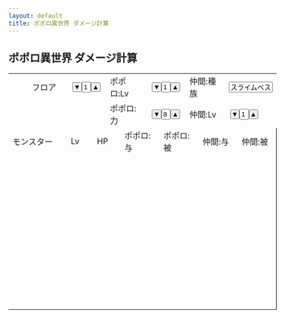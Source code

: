 ```yaml
---
layout: default
title: ポポロ異世界 ダメージ計算
---
```


## ポポロ異世界 ダメージ計算

<script src="{{ site.baseurl }}/js/jquery-1.12.4.min.js"></script>
<script src="{{ site.baseurl }}/js/jquery-ui.min.js"></script>
<link rel="stylesheet" href="{{ site.baseurl }}/css/jquery-ui.min.css" />
<link rel="stylesheet" href="{{ site.baseurl }}/css/tr3_isekai.css" />
<script data-main="{{ site.baseurl }}/js/tr3_isekai.js" src="{{ site.baseurl }}/js/require.js"></script>

<table border="0" cellpadding="0" cellspacing="0" style='border-collapse:collapse;table-layout:fixed;width:100%;min-width:400pt;max-width:600pt'>
 <col style='width:7.32%'>
 <col style='width:14.63%'>
 <col style='width:7.32%'>
 <col style='width:2.44%'>
 <col style='width:4.88%'>
 <col style='width:4.88%'>
 <col style='width:9.76%'>
 <col style='width:4.88%'>
 <col style='width:9.76%'>
 <col style='width:4.88%'>
 <col style='width:9.76%'>
 <col style='width:4.88%'>
 <col style='width:9.76%'>
 <col style='width:4.88%'>
 <tr style='height:23.0pt'>
  <td class="xl65" style='height:23.0pt;'></td>
  <td class="xl66">フロア</td>
  <td colspan="3" class="xl68" align="center" style='border-left:none;'>
    <button type="button" value="#floor minus 1" style="padding:0px;width:30%" id="btn1">▼</button><input type="text" value="1" maxlength='2' style="width:30%" id="floor" /><button type="button" value="#floor plus 99" style="padding:0px;width:30%" id="btn2">▲</button>
  </td>
  <td colspan="2" class="xl69" style='border-left:none;'>ポポロ:Lv</td>
  <td colspan="2" class="xl70" align="center" style='border-left:none;'>
    <button type="button" value="#lv_p minus 1" style="padding:0px;width:30%" id="btn3">▼</button><input type="text" value="1" maxlength='2' style="width:30%" id="lv_p" /><button type="button" value="#lv_p plus 99" style="padding:0px;width:30%" id="btn4">▲</button>
  </td>
  <td colspan="2" class="xl76" style='border-left:none;'>仲間:種族</td>
  <td colspan="3" class="xl77" style='border-left:none;'><input type="text" value="スライムベス" style="width:100%" id="spec" /></td>
 </tr>
 <tr style='height:23.0pt'>
  <td class="xl65" style='height:23.0pt;border-top:none'></td>
  <td class="xl65" style='border-left:none'></td>
  <td colspan="3" class="xl65" style='border-left:none'></td>
  <td colspan="2" class="xl71">ポポロ:力</td>
  <td colspan="2" class="xl70" align="center" style='border-left:none'>
    <button type="button" value="#power minus 0" style="padding:0px;width:30%" id="btn5">▼</button><input type="text" value="8" maxlength='2' style="width:30%" id="power" /><button type="button" value="#power plus 50" style="padding:0px;width:30%" id="btn6">▲</button>
  </td>
  <td colspan="2" class="xl76" style='border-left:none'>仲間:Lv</td>
  <td colspan="2" class="xl78" align="center" style='border-left:none'>
    <button type="button" value="#lv_n minus 1" style="padding:0px;width:30%" id="btn7">▼</button><input type="text" value="1" maxlength='2' style="width:30%" id="lv_n" /><button type="button" value="#lv_n plus 99" style="padding:0px;width:30%" id="btn8">▲</button>
  </td>
  <td class="xl80" align="right" style='border-top:none' id="hp_n"></td>
 </tr>
 <tr style='height:23.0pt'>
  <td colspan="2" class="xl87" style='height:23.0pt'>モンスター</td>
  <td colspan="2" class="xl87" style='border-left:none'>Lv</td>
  <td colspan="2" class="xl87" style='border-left:none'>HP</td>
  <td colspan="2" class="xl72" style='border-left:none'>ポポロ:与</td>
  <td colspan="2" class="xl74" style='border-left:none'>ポポロ:被</td>
  <td colspan="2" class="xl81" style='border-left:none'>仲間:与</td>
  <td colspan="2" class="xl83" style='border-right:.5pt solid black;border-left:none'>仲間:被</td>
 </tr>
 <tr style='height:23.0pt'>
  <td colspan="2" class="xl89" style='height:23.0pt' id="m0"></td>
  <td colspan="2" class="xl89" align="right" style='border-left:none' id="l0"></td>
  <td colspan="2" class="xl89" align="right" style='border-left:none' id="h0"></td>
  <td colspan="2" class="xl73" align="right" style='border-left:none' id="a0"></td>
  <td colspan="2" class="xl75" align="right" style='border-left:none' id="b0"></td>
  <td colspan="2" class="xl82" align="right" style='border-left:none' id="c0"></td>
  <td colspan="2" class="xl85" align="right" style='border-right:.5pt solid black;border-left:none' id="d0"></td>
 </tr>
 <tr style='height:23.0pt'>
  <td colspan="2" class="xl89" style='height:23.0pt' id="m1"></td>
  <td colspan="2" class="xl89" align="right" style='border-left:none' id="l1"></td>
  <td colspan="2" class="xl89" align="right" style='border-left:none' id="h1"></td>
  <td colspan="2" class="xl73" align="right" style='border-left:none' id="a1"></td>
  <td colspan="2" class="xl75" align="right" style='border-left:none' id="b1"></td>
  <td colspan="2" class="xl82" align="right" style='border-left:none' id="c1"></td>
  <td colspan="2" class="xl85" align="right" style='border-right:.5pt solid black;border-left:none' id="d1"></td>
 </tr>
 <tr style='height:23.0pt'>
  <td colspan="2" class="xl89" style='height:23.0pt' id="m2"></td>
  <td colspan="2" class="xl89" align="right" style='border-left:none' id="l2"></td>
  <td colspan="2" class="xl89" align="right" style='border-left:none' id="h2"></td>
  <td colspan="2" class="xl73" align="right" style='border-left:none' id="a2"></td>
  <td colspan="2" class="xl75" align="right" style='border-left:none' id="b2"></td>
  <td colspan="2" class="xl82" align="right" style='border-left:none' id="c2"></td>
  <td colspan="2" class="xl85" align="right" style='border-right:.5pt solid black;border-left:none' id="d2"></td>
 </tr>
 <tr style='height:23.0pt'>
  <td colspan="2" class="xl89" style='height:23.0pt' id="m3"></td>
  <td colspan="2" class="xl89" align="right" style='border-left:none' id="l3"></td>
  <td colspan="2" class="xl89" align="right" style='border-left:none' id="h3"></td>
  <td colspan="2" class="xl73" align="right" style='border-left:none' id="a3"></td>
  <td colspan="2" class="xl75" align="right" style='border-left:none' id="b3"></td>
  <td colspan="2" class="xl82" align="right" style='border-left:none' id="c3"></td>
  <td colspan="2" class="xl85" align="right" style='border-right:.5pt solid black;border-left:none' id="d3"></td>
 </tr>
 <tr style='height:23.0pt'>
  <td colspan="2" class="xl89" style='height:23.0pt' id="m4"></td>
  <td colspan="2" class="xl89" align="right" style='border-left:none' id="l4"></td>
  <td colspan="2" class="xl89" align="right" style='border-left:none' id="h4"></td>
  <td colspan="2" class="xl73" align="right" style='border-left:none' id="a4"></td>
  <td colspan="2" class="xl75" align="right" style='border-left:none' id="b4"></td>
  <td colspan="2" class="xl82" align="right" style='border-left:none' id="c4"></td>
  <td colspan="2" class="xl85" align="right" style='border-right:.5pt solid black;border-left:none' id="d4"></td>
 </tr>
 <tr style='height:23.0pt'>
  <td colspan="2" class="xl89" style='height:23.0pt' id="m5"></td>
  <td colspan="2" class="xl89" align="right" style='border-left:none' id="l5"></td>
  <td colspan="2" class="xl89" align="right" style='border-left:none' id="h5"></td>
  <td colspan="2" class="xl73" align="right" style='border-left:none' id="a5"></td>
  <td colspan="2" class="xl75" align="right" style='border-left:none' id="b5"></td>
  <td colspan="2" class="xl82" align="right" style='border-left:none' id="c5"></td>
  <td colspan="2" class="xl85" align="right" style='border-right:.5pt solid black;border-left:none' id="d5"></td>
 </tr>
 <tr style='height:23.0pt'>
  <td colspan="2" class="xl89" style='height:23.0pt' id="m6"></td>
  <td colspan="2" class="xl89" align="right" style='border-left:none' id="l6"></td>
  <td colspan="2" class="xl89" align="right" style='border-left:none' id="h6"></td>
  <td colspan="2" class="xl73" align="right" style='border-left:none' id="a6"></td>
  <td colspan="2" class="xl75" align="right" style='border-left:none' id="b6"></td>
  <td colspan="2" class="xl82" align="right" style='border-left:none' id="c6"></td>
  <td colspan="2" class="xl85" align="right" style='border-right:.5pt solid black;border-left:none' id="d6"></td>
 </tr>
 <tr style='height:23.0pt'>
  <td colspan="2" class="xl89" style='height:23.0pt' id="m7"></td>
  <td colspan="2" class="xl89" align="right" style='border-left:none' id="l7"></td>
  <td colspan="2" class="xl89" align="right" style='border-left:none' id="h7"></td>
  <td colspan="2" class="xl73" align="right" style='border-left:none' id="a7"></td>
  <td colspan="2" class="xl75" align="right" style='border-left:none' id="b7"></td>
  <td colspan="2" class="xl82" align="right" style='border-left:none' id="c7"></td>
  <td colspan="2" class="xl85" align="right" style='border-right:.5pt solid black;border-left:none' id="d7"></td>
 </tr>
 <tr style='height:23.0pt'>
  <td colspan="2" class="xl89" style='height:23.0pt' id="m8"></td>
  <td colspan="2" class="xl89" align="right" style='border-left:none' id="l8"></td>
  <td colspan="2" class="xl89" align="right" style='border-left:none' id="h8"></td>
  <td colspan="2" class="xl73" align="right" style='border-left:none' id="a8"></td>
  <td colspan="2" class="xl75" align="right" style='border-left:none' id="b8"></td>
  <td colspan="2" class="xl82" align="right" style='border-left:none' id="c8"></td>
  <td colspan="2" class="xl85" align="right" style='border-right:.5pt solid black;border-left:none' id="d8"></td>
 </tr>
 <tr style='height:23.0pt'>
  <td colspan="2" class="xl89" style='height:23.0pt' id="m9"></td>
  <td colspan="2" class="xl89" align="right" style='border-left:none' id="l9"></td>
  <td colspan="2" class="xl89" align="right" style='border-left:none' id="h9"></td>
  <td colspan="2" class="xl73" align="right" style='border-left:none' id="a9"></td>
  <td colspan="2" class="xl75" align="right" style='border-left:none' id="b9"></td>
  <td colspan="2" class="xl82" align="right" style='border-left:none' id="c9"></td>
  <td colspan="2" class="xl85" align="right" style='border-right:.5pt solid black;border-left:none' id="d9"></td>
 </tr>
</table>
